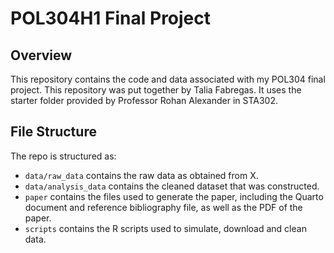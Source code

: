# POL304H1 Final Project

## Overview

This repository contains the code and data associated with my POL304 final project. This repository was put together by Talia Fabregas. It uses the starter folder provided by Professor Rohan Alexander in STA302.


## File Structure

The repo is structured as:

-   `data/raw_data` contains the raw data as obtained from X.
-   `data/analysis_data` contains the cleaned dataset that was constructed.
-   `paper` contains the files used to generate the paper, including the Quarto document and reference bibliography file, as well as the PDF of the paper. 
-   `scripts` contains the R scripts used to simulate, download and clean data.


